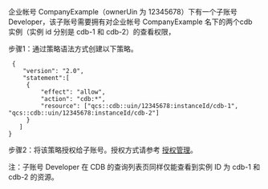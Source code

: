 
企业帐号 CompanyExample（ownerUin 为 12345678）下有一个子账号 Developer，该子账号需要拥有对企业帐号 CompanyExample 名下的两个cdb 实例（实例 id 分别是 cdb-1 和 cdb-2）的查看权限，

步骤1：通过策略语法方式创建以下策略。
```
 {
    "version": "2.0",
    "statement":[
     {
         "effect": "allow",
         "action": "cdb:*",
         "resource": ["qcs::cdb::uin/12345678:instanceId/cdb-1", "qcs::cdb::uin/12345678:instanceId/cdb-2"]
     }
   ]
}
```
步骤2：将该策略授权给子账号。授权方式请参考 [授权管理](https://cloud.tencent.com/document/product/378/8961)。

注：子账号 Developer 在 CDB 的查询列表页同样仅能查看到实例 ID 为 cdb-1 和 cdb-2 的资源。

